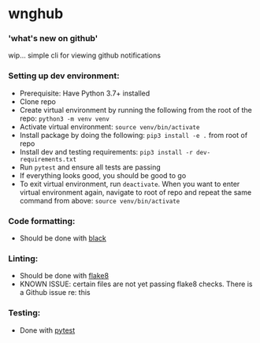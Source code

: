 # wnghub

### 'what's new on github'

wip... simple cli for viewing github notifications

### Setting up dev environment:
- Prerequisite: Have Python 3.7+ installed
- Clone repo
- Create virtual environment by running the following from the root of the repo: `python3 -m venv venv`
- Activate virtual environment: `source venv/bin/activate`
- Install package by doing the following: `pip3 install -e .` from root of repo
- Install dev and testing requirements: `pip3 install -r dev-requirements.txt`
- Run `pytest` and ensure all tests are passing
- If everything looks good, you should be good to go
- To exit virtual environment, run `deactivate`. When you want to enter virtual environment again, navigate to root of repo and repeat the same command from above: `source venv/bin/activate`

### Code formatting:
- Should be done with [black](https://github.com/psf/black)

### Linting:
- Should be done with [flake8](https://github.com/PyCQA/flake8)
- KNOWN ISSUE: certain files are not yet passing flake8 checks. There is a Github issue re: this

### Testing:
- Done with [pytest](https://docs.pytest.org/en/stable/)
